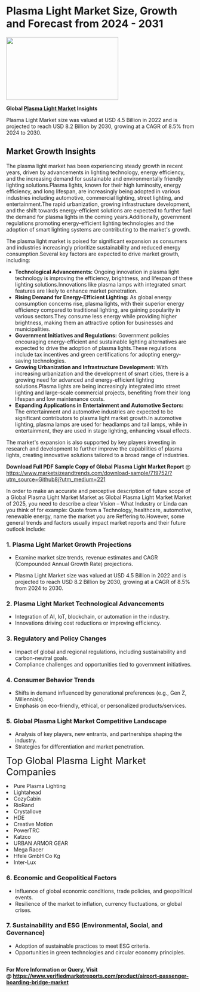 <H1>Plasma Light Market Size, Growth and Forecast from 2024 - 2031</H1><img class="aligncenter size-medium wp-image-584254" src="https://thirdeyenews.in/wp-content/uploads/2024/09/Global-Market-Research-300x168.jpeg" alt="" width="300" height="168" /><p><strong>Global&nbsp;<a href="https://www.marketsizeandtrends.com/download-sample/719752/?utm_source=Github8j?utm_medium=221">Plasma Light Market</a> Insights</strong></p><p>Plasma Light Market size was valued at USD 4.5 Billion in 2022 and is projected to reach USD 8.2 Billion by 2030, growing at a CAGR of 8.5% from 2024 to 2030.</p><p><h2>Market Growth Insights</h2> <p>The plasma light market has been experiencing steady growth in recent years, driven by advancements in lighting technology, energy efficiency, and the increasing demand for sustainable and environmentally friendly lighting solutions.Plasma lights, known for their high luminosity, energy efficiency, and long lifespan, are increasingly being adopted in various industries including automotive, commercial lighting, street lighting, and entertainment.The rapid urbanization, growing infrastructure development, and the shift towards energy-efficient solutions are expected to further fuel the demand for plasma lights in the coming years.Additionally, government regulations promoting energy-efficient lighting technologies and the adoption of smart lighting systems are contributing to the market's growth.</p> <p>The plasma light market is poised for significant expansion as consumers and industries increasingly prioritize sustainability and reduced energy consumption.Several key factors are expected to drive market growth, including:</p> <ul> <li><strong>Technological Advancements:</strong> Ongoing innovation in plasma light technology is improving the efficiency, brightness, and lifespan of these lighting solutions.Innovations like plasma lamps with integrated smart features are likely to enhance market penetration.</li> <li><strong>Rising Demand for Energy-Efficient Lighting:</strong> As global energy consumption concerns rise, plasma lights, with their superior energy efficiency compared to traditional lighting, are gaining popularity in various sectors.They consume less energy while providing higher brightness, making them an attractive option for businesses and municipalities.</li> <li><strong>Government Initiatives and Regulations:</strong> Government policies encouraging energy-efficient and sustainable lighting alternatives are expected to drive the adoption of plasma lights.These regulations include tax incentives and green certifications for adopting energy-saving technologies.</li> <li><strong>Growing Urbanization and Infrastructure Development:</strong> With increasing urbanization and the development of smart cities, there is a growing need for advanced and energy-efficient lighting solutions.Plasma lights are being increasingly integrated into street lighting and large-scale commercial projects, benefiting from their long lifespan and low maintenance costs.</li> <li><strong>Expanding Applications in Entertainment and Automotive Sectors:</strong> The entertainment and automotive industries are expected to be significant contributors to plasma light market growth.In automotive lighting, plasma lamps are used for headlamps and tail lamps, while in entertainment, they are used in stage lighting, enhancing visual effects.</li> </ul> <p>The market's expansion is also supported by key players investing in research and development to further improve the capabilities of plasma lights, creating innovative solutions tailored to a broad range of industries.</p> <p><span class=""><strong>Download Full PDF Sample Copy of Global Plasma Light Market Report</strong> @ <a href="https://www.marketsizeandtrends.com/download-sample/719752/?utm_source=Github8j?utm_medium=221" target="_blank">https://www.marketsizeandtrends.com/download-sample/719752/?utm_source=Github8j?utm_medium=221</a></span></p><p>In order to make an accurate and perceptive description of future scope of a Global&nbsp;Plasma Light Market Market as Global&nbsp;Plasma Light Market Market of 2025, you need to describe a clear Vision &ndash; What Industry or Linda can you think of for example: Quote from a Technology, healthcare, automotive, renewable energy, name the market you are Reffering to.However, some general trends and factors usually impact market reports and their future outlook include:</p><h3>1.&nbsp;<strong>Plasma Light Market Growth Projections</strong></h3><ul><li>Examine market size trends, revenue estimates and CAGR (Compounded Annual Growth Rate) projections.</li><li><p>Plasma Light Market size was valued at USD 4.5 Billion in 2022 and is projected to reach USD 8.2 Billion by 2030, growing at a CAGR of 8.5% from 2024 to 2030.</p></li></ul><h3>2.&nbsp;<strong>Plasma Light Market Technological Advancements</strong></h3><ul><li>Integration of AI, IoT, blockchain, or automation in the industry.</li><li>Innovations driving cost reductions or improving efficiency.</li></ul><h3>3.&nbsp;<strong>Regulatory and Policy Changes</strong></h3><ul><li>Impact of global and regional regulations, including sustainability and carbon-neutral goals.</li><li>Compliance challenges and opportunities tied to government initiatives.</li></ul><h3>4.&nbsp;<strong>Consumer Behavior Trends</strong></h3><ul><li>Shifts in demand influenced by generational preferences (e.g., Gen Z, Millennials).</li><li>Emphasis on eco-friendly, ethical, or personalized products/services.</li></ul><h3>5.&nbsp;<strong>Global Plasma Light Market Competitive Landscape</strong></h3><ul><li>Analysis of key players, new entrants, and partnerships shaping the industry.</li><li>Strategies for differentiation and market penetration.</li></ul><p data-pm-slice="1 1 []"><span style="color: inherit; font-family: inherit; font-size: 25px;">Top Global Plasma Light Market Companies</span></p><div class="" data-test-id=""><p><li>Pure Plasma Lighting</li><li> Lightahead</li><li> CozyCabin</li><li> RioRand</li><li> Crystallove</li><li> HDE</li><li> Creative Motion</li><li> PowerTRC</li><li> Katzco</li><li> URBAN ARMOR GEAR</li><li> Mega Racer</li><li> Hfele GmbH Co Kg</li><li> Inter-Lux</li></p></div><h3>6.&nbsp;<strong>Economic and Geopolitical Factors</strong></h3><ul><li>Influence of global economic conditions, trade policies, and geopolitical events.</li><li>Resilience of the market to inflation, currency fluctuations, or global crises.</li></ul><h3>7.&nbsp;<strong>Sustainability and ESG (Environmental, Social, and Governance)</strong></h3><ul><li>Adoption of sustainable practices to meet ESG criteria.</li><li>Opportunities in green technologies and circular economy principles.</li></ul><h2><strong style="font-size: 14px;">For More Information or Query, Visit @&nbsp;</strong><a style="background-color: #ffffff; font-size: 14px;" href="https://www.marketsizeandtrends.com/report/plasma-light-market/" target="_blank">https://www.verifiedmarketreports.com/product/airport-passenger-boarding-bridge-market</a></h2>